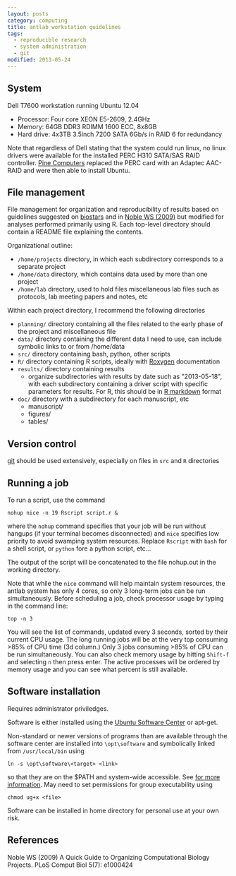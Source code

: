 ```yaml
---
layout: posts
category: computing
title: antlab workstation guidelines
tags: 
  - reproducible research
  - system administration
  - git
modified: 2013-05-24
---
```


## System
Dell T7600 workstation running Ubuntu 12.04

* Processor: Four core XEON E5-2609, 2.4GHz
* Memory: 64GB DDR3 RDIMM 1600 ECC, 8x8GB
* Hard drive: 4x3TB 3.5inch 7200 SATA 6Gb/s in RAID 6 for redundancy

Note that regardless of Dell stating that the system could run linux, no linux drivers were available for the installed PERC H310 SATA/SAS RAID controller. [Pine Computers](http://pinecomputers.net/) replaced the PERC card with an Adaptec AAC-RAID and were then able to install Ubuntu. 


## File management

File management for organization and reproducibility of results based on 
 guidelines suggested on [biostars](http://www.biostars.org/p/821/) and in [Noble WS (2009)](doi:10.1371/journal.pcbi.1000424) but modified for analyses performed primarily using R. Each top-level directory should contain a README file explaining the contents.

Organizational outline:

- `/home/projects` directory, in which each subdirectory corresponds to a separate project
- `/home/data` directory, which contains data used by more than one project
- `/home/lab` directory, used to hold files miscellaneous lab files such as protocols, lab meeting papers and notes, etc

Within each project directory, I recommend the following directories

- `planning/` directory containing all the files related to the early phase of the project and miscellaneous file
- `data/` directory containing the different data I need to use, can include symbolic links to or from /home/data
- `src/` directory containing bash, python, other scripts
- `R/` directory containing R scripts, ideally with [Roxygen](http://roxygen.org/) documentation
- `results/` directory containing results
    - organize subdirectories with results by date such as "2013-05-18", with each subdirectory containing a driver script with specific parameters for results. For R, this should be in [R markdown]( http://www.rstudio.com/ide/docs/authoring/using_markdown) format
- `doc/` directory with a subdirectory for each manuscript, etc
    - manuscript/
    - figures/
    - tables/


## Version control

[git](http://git-scm.com/) should be used extensively, especially on files in `src` and `R` directories


## Running a job

To run a script, use the command

~~~
nohup nice -n 19 Rscript script.r &
~~~

where the `nohup` command specifies that your job will be run without hangups (if your terminal becomes disconnected) and `nice` specifies low priority to avoid swamping system resources. Replace `Rscript` with `bash` for a shell script, or `python` fore a python script, etc...

The output of the script will be concatenated to the file nohup.out in the working directory.

Note that while the `nice` command will help maintain system resources, the antlab system has only 4 cores, so only 3 long-term jobs can be run simultaneously. Before scheduling a job, check processor usage by typing in the command line:

~~~
top -n 3
~~~  

You will see the list of commands, updated every 3 seconds,  sorted by their current CPU usage. The long running jobs will be at the very top consuming >85% of CPU time (3d column.) Only 3 jobs consuming >85% of CPU can be run simultaneously. You can also check memory usage by hitting `Shift-f` and selecting `n` then press enter. The active processes will be ordered by memory usage and you can see what percent is still available.

## Software installation

Requires administrator priviledges. 

Software is either installed using the [Ubuntu Software Center](https://wiki.ubuntu.com/SoftwareCenter) or apt-get.

Non-standard or newer versions of programs than are available through the software center are installed into `\opt\software` and symbolically linked from `/usr/local/bin` using 

~~~
ln -s \opt\software\<target> <link>
~~~

so that they are on the $PATH and system-wide accessible. See [for more information](http://askubuntu.com/questions/1148/what-is-the-best-place-to-install-user-apps). May need to set permissions for group executability using

~~~
chmod ug+x <file>
~~~



Software can be installed in home directory for personal use at your own risk.


## References

Noble WS (2009) A Quick Guide to Organizing Computational Biology Projects. PLoS Comput Biol 5(7): e1000424

